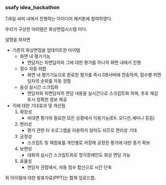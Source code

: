 <h3> ssafy idea_hackathon</h3>

7/6일 싸피 내에서 진행하는 아이디어 해커톤에 참여하였다.

우리가 구상한 아이템은 화상면접시스템 이다.

설명을 하자면

- 기존의 화상면접을 업데이트한 아이템
  - 화면 내 평가기능
    - 면담자는 피면담자와 그에 대한 평가를 하나의 화면 내에서 진행
  - 점수 자동 취합
    - 화면 내 평가기능으로 완료한 평가를 즉시 DB서버에 전송하여, 점수별 피면담자의 순위를 자동 정렬
  - 음성 실시간 스크립화
    - 면담자와 피면담자의 면담 내용을 실시간으로 스크립트화 하여, 추후 재검토시 정확한 정보 제공
- 이에 대한 기대효과 및 개선점
  1. 확장성
     - 비대면 평가와 필요한 모든 상황에서 이용가능(EX. 오디션,세미나 등등)
  2. 편리성
     - 평가 관련 타 프로그램을 이용하지 않아도 되므로 편리성 기대
  3. 공정성
     - 스크립트 및 채점표를 개인별로 저장해 공정한 평가에 대한 증거 확보
  4. 보편성
     - 대화의 실시간 스크립트화로 청각장애인도 화상 면담 가능
  5. 효율성
     - 면담자 관점에서, 자동 점수 합산으로 시간 단축

위 아이템에 대한 발표자료(PPT)는 함께 업로드함.